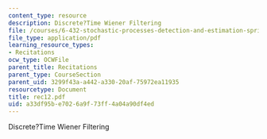 ```yaml
---
content_type: resource
description: Discrete?Time Wiener Filtering
file: /courses/6-432-stochastic-processes-detection-and-estimation-spring-2004/a33df95be7026a9f73ff4a04a90df4ed_rec12.pdf
file_type: application/pdf
learning_resource_types:
- Recitations
ocw_type: OCWFile
parent_title: Recitations
parent_type: CourseSection
parent_uid: 3299f43a-a442-a330-20af-75972ea11935
resourcetype: Document
title: rec12.pdf
uid: a33df95b-e702-6a9f-73ff-4a04a90df4ed
---
```

Discrete?Time Wiener Filtering

